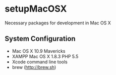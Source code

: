 setupMacOSX
===========

Necessary packages for development in Mac OS X

System Configuration
--------------------
* Mac OS X 10.9 Mavericks
* XAMPP Mac OS X 1.8.3 PHP 5.5
* Xcode command line tools
* brew (http://brew.sh)
